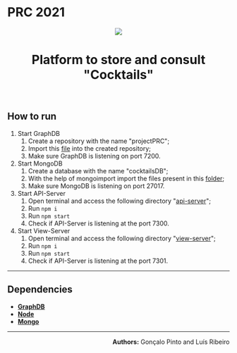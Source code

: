 # PRC 2021
<div align="center">
    <img src="Images/favicon.ico">
    <h1>Platform to store and consult "Cocktails"</h1>
    <br>
</div>


## How to run
1. Start GraphDB
    1. Create a repository with the name "projectPRC";
    2. Import this [file](/Ontologies/ontology-inferred.ttl) into the created repository;
    3. Make sure GraphDB is listening on port 7200.
2. Start MongoDB
    1. Create a database with the name "cocktailsDB";
    2. With the help of mongoimport import the files present in this [folder](App/api-server/data/);
    3. Make sure MongoDB is listening on port 27017.
3. Start API-Server
    1. Open terminal and access the following directory "[api-server](App/api-server)";
    2. Run <code>npm i</code>
    3. Run <code>npm start</code>
    4. Check if API-Server is listening at the port 7300.
4. Start View-Server
    1. Open terminal and access the following directory "[view-server](App/view-server)";
    2. Run <code>npm i</code>
    3. Run <code>npm start</code>
    4. Check if API-Server is listening at the port 7301.

---
## Dependencies
* **[GraphDB](https://www.ontotext.com/products/graphdb/graphdb-free/)**
* **[Node](https://nodejs.org/en/)**
* **[Mongo](https://www.mongodb.com/)**

---
<div dir="rtl"> 
    <b>Authors:</b> Gonçalo Pinto and Luís Ribeiro
</div>
